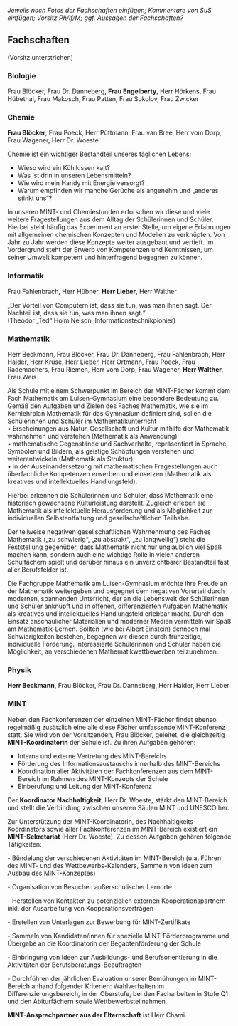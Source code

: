 *Jeweils noch Fotos der Fachschaften einfügen; Kommentare von SuS einfügen; Vorsitz Ph/If/M; ggf. Aussagen der Fachschaften?*

## Fachschaften

(Vorsitz unterstrichen)

### Biologie

Frau Blöcker, Frau Dr. Danneberg, __Frau Engelberty__, Herr Hörkens, Frau Hübethal, Frau Makosch, Frau Patten, Frau Sokolov, Frau Zwicker

### Chemie

__Frau Blöcker__, Frau Poeck, Herr Püttmann, Frau van Bree, Herr vom Dorp, Frau Wagener, Herr Dr. Woeste

  
Chemie ist ein wichtiger Bestandteil unseres täglichen Lebens:

- Wieso wird ein Kühlkissen kalt?
- Was ist drin in unseren Lebensmitteln?
- Wie wird mein Handy mit Energie versorgt?
- Warum empfinden wir manche Gerüche als angenehm und „anderes stinkt uns“?

In unseren MINT- und Chemiestunden erforschen wir diese und viele weitere Fragestellungen aus dem Alltag der Schülerinnen und Schüler. Hierbei steht häufig das Experiment an erster Stelle, um eigene Erfahrungen mit allgemeinen chemischen Konzepten und Modellen zu verknüpfen. Von Jahr zu Jahr werden diese Konzepte weiter ausgebaut und vertieft. Im Vordergrund steht der Erwerb von Kompetenzen und Kenntnissen, um seiner Umwelt kompetent und hinterfragend begegnen zu können.

### Informatik

Frau Fahlenbrach, Herr Hübner, __Herr Lieber__, Herr Walther

„Der Vorteil von Computern ist, dass sie tun, was man ihnen sagt. Der Nachteil ist, dass sie tun, was man ihnen sagt.“   
(Theodor „Ted“ Holm Nelson, Informationstechnikpionier)

### Mathematik

Herr Beckmann, Frau Blöcker, Frau Dr. Danneberg, Frau Fahlenbrach, Herr Haider, Herr Kruse, Herr Lieber, Herr Ortmann, Frau Poeck, Frau Rademachers, Frau Riemen, Herr vom Dorp, Frau Wagener, __Herr Walther__, Frau Weis

Als Schule mit einem Schwerpunkt im Bereich der MINT-Fächer kommt dem Fach Mathematik am Luisen-Gymnasium eine besondere Bedeutung zu. Gemäß den Aufgaben und Zielen des Faches Mathematik, wie sie im Kernlehrplan Mathematik für das Gymnasium definiert sind, sollen die Schülerinnen und Schüler im Mathematikunterricht  
• Erscheinungen aus Natur, Gesellschaft und Kultur mithilfe der Mathematik wahrnehmen und verstehen (Mathematik als Anwendung)  
• mathematische Gegenstände und Sachverhalte, repräsentiert in Sprache, Symbolen und Bildern, als geistige Schöpfungen verstehen und weiterentwickeln (Mathematik als Struktur)  
• in der Auseinandersetzung mit mathematischen Fragestellungen auch überfachliche Kompetenzen erwerben und einsetzen (Mathematik als kreatives und intellektuelles Handlungsfeld).  
  
Hierbei erkennen die Schülerinnen und Schüler, dass Mathematik eine historisch gewachsene Kulturleistung darstellt. Zugleich erleben sie Mathematik als intellektuelle Herausforderung und als Möglichkeit zur individuellen Selbstentfaltung und gesellschaftlichen Teilhabe.

Der teilweise negativen gesellschaftlichen Wahrnehmung des Faches Mathematik („zu schwierig“, „zu abstrakt“, „zu langweilig“) steht die Feststellung gegenüber, dass Mathematik nicht nur unglaublich viel Spaß machen kann, sondern auch eine wichtige Rolle in vielen anderen Schulfächern spielt und darüber hinaus ein unverzichtbarer Bestandteil fast aller Berufsfelder ist.  
  
Die Fachgruppe Mathematik am Luisen-Gymnasium möchte ihre Freude an der Mathematik weitergeben und begegnet dem negativen Vorurteil durch modernen, spannenden Unterricht, der an die Lebenswelt der Schülerinnen und Schüler anknüpft und in offenen, differenzierten Aufgaben Mathematik als kreatives und intellektuelles Handlungsfeld erlebbar macht. Durch den Einsatz anschaulicher Materialien und moderner Medien vermitteln wir Spaß am Mathematik-Lernen. Sollten (wie bei Albert Einstein) dennoch mal Schwierigkeiten bestehen, begegnen wir diesen durch frühzeitige, individuelle Förderung. Interessierte Schülerinnen und Schüler haben die Möglichkeit, an verschiedenen Mathematikwettbewerben teilzunehmen.

### Physik

__Herr Beckmann__, Frau Blöcker, Frau Dr. Danneberg, Herr Haider, Herr Lieber

### MINT

Neben den Fachkonferenzen der einzelnen MINT-Fächer findet ebenso regelmäßig zusätzlich eine alle diese Fächer umfassende MINT-Konferenz statt. Sie wird von der Vorsitzenden, Frau Blöcker, geleitet, die gleichzeitig **MINT-Koordinatorin** der Schule ist. Zu ihren Aufgaben gehören:

- Interne und externe Vertretung des MINT-Bereichs
- Förderung des Informationsaustauschs innerhalb des MINT-Bereichs
- Koordination aller Aktivitäten der Fachkonferenzen aus dem MINT-Bereich im Rahmen des MINT-Konzepts der Schule
- Einberufung und Leitung der MINT-Konferenz

Der **Koordinator Nachhaltigkeit**, Herr Dr. Woeste, stärkt den MINT-Bereich und stellt die Verbindung zwischen unseren Säulen MINT und UNESCO her.

Zur Unterstützung der MINT-Koordinatorin, des Nachhaltigkeits-Koordinators sowie aller Fachkonferenzen im MINT-Bereich existiert ein **MINT-Sekretariat** (Herr Dr. Woeste). Zu dessen Aufgaben gehören folgende Tätigkeiten:

\- Bündelung der verschiedenen Aktivitäten im MINT-Bereich (u.a. Führen des MINT- und des Wettbewerbs-Kalenders, Sammeln von Ideen zum Ausbau des MINT-Konzeptes)

\- Organisation von Besuchen außerschulischer Lernorte

\- Herstellen von Kontakten zu potenziellen externen Kooperationspartnern inkl. der Ausarbeitung von Kooperationsverträgen

\- Erstellen von Unterlagen zur Bewerbung für MINT-Zertifikate

\- Sammeln von Kandidaten/innen für spezielle MINT-Förderprogramme und Übergabe an die Koordinatorin der Begabtenförderung der Schule

\- Einbringung von Ideen zur Ausbildungs- und Berufsorientierung in die Aktivitäten der Berufsberatungs-Beauftragten

\- Durchführen der jährlichen Evaluation unserer Bemühungen im MINT-Bereich anhand folgender Kriterien: Wahlverhalten im Differenzierungsbereich, in der Oberstufe, bei den Facharbeiten in Stufe Q1 und den Abiturfächern sowie Wettbewerbsteilnahmen.

**MINT-Ansprechpartner aus der Elternschaft** ist Herr Chami.